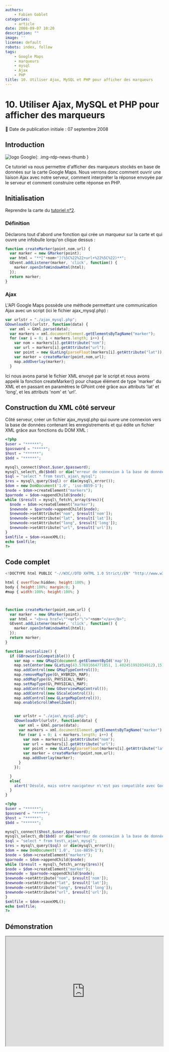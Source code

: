 ```yaml
---
authors:
    - Fabien Goblet
categories:
    - article
date: 2008-09-07 10:20
description: ""
image: ''
license: default
robots: index, follow
tags:
    - Google Maps
    - marqueurs
    - mysql
    - Ajax
    - PHP
title: 10. Utiliser Ajax, MySQL et PHP pour afficher des marqueurs
---
```


# 10. Utiliser Ajax, MySQL et PHP pour afficher des marqueurs

:calendar: Date de publication initiale : 07 septembre 2008

## Introduction

![logo Google](https://cdn.geotribu.fr/img/logos-icones/entreprises_association/google/google.webp "logo Google"){: .img-rdp-news-thumb }

Ce tutoriel va nous permettre d'afficher des marqueurs stockés en base de données sur la carte Google Maps. Nous verrons donc comment ouvrir une liaison Ajax avec notre serveur, comment interpréter la réponse envoyée par le serveur et comment construire cette réponse en PHP.  

## Initialisation

Reprendre la carte du [tutoriel n°2](http://www.geotribu.net/node/13).  

### Définition

Déclarons tout d'abord une fonction qui crée un marqueur sur la carte et qui ouvre une infobulle lorqu'on clique dessus :  

```javascript
function createMarker(point,nom,url) {  
  var marker = new GMarker(point);  
  var html = "**["+nom+"](%5C%22%22+url+%22%5C%22)**";  
  GEvent.addListener(marker, 'click', function() {  
    marker.openInfoWindowHtml(html);  
  });  
  return marker;  
}
```

### Ajax

L'API Google Maps possède une méthode permettant une communication Ajax avec un script (ici le fichier ajax\_mysql.php) :  

```javascript
var urlstr = "./ajax_mysql.php";  
GDownloadUrl(urlstr, function(data) {  
  var xml = GXml.parse(data);  
  var markers = xml.documentElement.getElementsByTagName("marker");  
  for (var i = 0; i < markers.length; i++) {  
    var nom = markers[i].getAttribute("nom");  
    var url = markers[i].getAttribute("url");  
    var point = new GLatLng(parseFloat(markers[i].getAttribute("lat")),parseFloat(markers[i].getAttribute("long")));  
    var marker = createMarker(point,nom,url);  
    map.addOverlay(marker);  
  }
```  

Ici nous avons parsé le fichier XML envoyé par le script et nous avons appelé la fonction createMarker() pour chaque élément de type 'marker' du XML et en passant en paramètres le GPoint créé grâce aux attributs 'lat' et 'long', et les attributs 'nom' et 'url'.  

## Construction du XML côté serveur

Côté serveur, créer un fichier ajax\_mysql.php qui ouvre une connexion vers la base de données contenant les enregistrements et qui édite un fichier XML grâce aux fonctions du DOM XML :  

```php
<?php
$user = "******";  
$password = "*****";  
$host = "******";  
$bdd = "******";

mysql\_connect($host,$user,$password);  
mysql\_select\_db($bdd) or die("erreur de connexion à la base de données");  
$sql = "select * from test\_ajax\_mysql";  
$res = mysql\_query($sql) or die(mysql\_error());  
$dom = new DomDocument('1.0', 'iso-8859-1');  
$node = $dom->createElement("markers");  
$parnode = $dom->appendChild($node);  
while ($result = mysql\_fetch\_array($res)){  
  $node = $dom->createElement("marker");  
  $newnode = $parnode->appendChild($node);  
  $newnode->setAttribute("nom", $result['nom']);  
  $newnode->setAttribute("lat", $result['lat']);  
  $newnode->setAttribute("long", $result['long']);  
  $newnode->setAttribute("url", $result['url']);  
}  
$xmlfile = $dom->saveXML();  
echo $xmlfile;
?>
```

## Code complet

```javascript
<!DOCTYPE html PUBLIC "-//W3C//DTD XHTML 1.0 Strict//EN" "http://www.w3.org/TR/xhtml1/DTD/xhtml1-strict.dtd">

html { overflow:hidden; height:100%; }
body { height:100%; margin:0; }
#map { width:100%; height:100%; }



function createMarker(point,nom,url) {
  var marker = new GMarker(point);
  var html = "<b><a href=\""+url+"\">"+nom+"</a></b>";
  GEvent.addListener(marker, 'click', function() {
    marker.openInfoWindowHtml(html);
  });
  return marker;
}

function initialize() {
  if (GBrowserIsCompatible()) {
    var map = new GMap2(document.getElementById('map'));
    map.setCenter(new GLatLng(43.57691664771851, 1.402451992034912),15);
    map.addControl(new GMapTypeControl());
    map.removeMapType(G\_HYBRID\_MAP);
    map.addMapType(G\_PHYSICAL\_MAP);
    map.setMapType(G\_PHYSICAL\_MAP);
    map.addControl(new GOverviewMapControl());
    map.addControl(new GScaleControl());
    map.addControl(new GLargeMapControl());
    map.enableScrollWheelZoom();


    var urlstr = "./ajax\_mysql.php";
    GDownloadUrl(urlstr, function(data) {
      var xml = GXml.parse(data);
      var markers = xml.documentElement.getElementsByTagName("marker");
      for (var i = 0; i < markers.length; i++) {
        var nom = markers[i].getAttribute("nom");
        var url = markers[i].getAttribute("url");
        var point = new GLatLng(parseFloat(markers[i].getAttribute("lat")),parseFloat(markers[i].getAttribute("long")));
        var marker = createMarker(point,nom,url);
        map.addOverlay(marker);
      }
    });

  }
  else{
    alert('Désolé, mais votre navigateur n\'est pas compatible avec Google Maps');
  }
}
```  

```php
<?php
$user = "******";  
$password = "*****";  
$host = "******";  
$bdd = "******";

mysql\_connect($host,$user,$password);  
mysql\_select\_db($bdd) or die("erreur de connexion à la base de données");  
$sql = "select * from test\_ajax\_mysql";  
$res = mysql\_query($sql) or die(mysql\_error());  
$dom = new DomDocument('1.0', 'iso-8859-1');  
$node = $dom->createElement("markers");  
$parnode = $dom->appendChild($node);  
while ($result = mysql\_fetch\_array($res)){  
$node = $dom->createElement("marker");  
$newnode = $parnode->appendChild($node);  
$newnode->setAttribute("nom", $result['nom']);  
$newnode->setAttribute("lat", $result['lat']);  
$newnode->setAttribute("long", $result['long']);  
$newnode->setAttribute("url", $result['url']);  
}  
$xmlfile = $dom->saveXML();  
echo $xmlfile;
?>
```  

## Démonstration

<iframe src="http://88.191.39.115/fabien/geotribu/%5bgeotribu%5d_Google-Maps_tuto10.html" height="350px" width="100%">

[Résultat pleine page](http://88.191.39.115/fabien/geotribu/%5bgeotribu%5d_Google-Maps_tuto10.html)

## Remarques

Toujours se référer à l'API Google Maps - [Google Maps API Reference](http://code.google.com/apis/maps/documentation/reference.html) pour les différentes classes, méthodes et options utilisées. Cette méthode d'affichage de marqueur (on pourrait de la même manière afficher des polylignes ou des polygônes) n'est viable que pour un petit nombre d'enregistrements. En effet, à partir d'une centaine de points à afficher, cette méthode arrive à ses limites. Dans ce cas, il devient obligatoire de 'fournir' des informations au script tels que l'extension géographique de la carte, d'utiliser une base de données avec une extension spatiale (par exemple [PostgreSQL](http://www.postgresql.org/) et [PostGIS](http://postgis.refractions.net/)) et / ou de 'clusteriser' les enregistrements (cf. [la carte des membres du forum Georezo](http://georezo.net/forum/map.php?sel=cv_user))

## Conclusion

Ce tutoriel décrit les étapes pour afficher des marqueurs via Ajax depuis un script PHP et une base de données MySQL. Le manuel des fonctions DOM XML se trouve [ici](http://www.manuelphp.com/php/ref.domxml.php). On peut imaginer une application de suivi de flotte de véhicules (ou de tortues marines ...) via cette méthode : les véhicules (ou les tortues) transmettant leurs coordonnées à la base de données, et de relancer la fonction GDownloadUrl() toutes les 30 secondes par exemple.

----

## Auteur {: data-search-exclude }

--8<-- "content/team/fgob.md"
